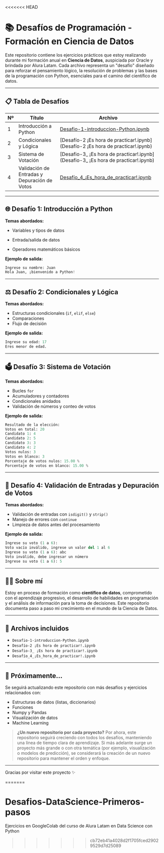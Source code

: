 <<<<<<< HEAD

# 📚 Desafíos de Programación - Formación en Ciencia de Datos

Este repositorio contiene los ejercicios prácticos que estoy realizando durante mi formación anual en **Ciencia de Datos**, auspiciada por Oracle y brindada por Alura Latam. Cada archivo representa un "desafío" diseñado para reforzar el pensamiento lógico, la resolución de problemas y las bases de la programación con Python, esenciales para el camino del científico de datos.

---

## 📋 Tabla de Desafíos

| Nº | Título                                   | Archivo                                                                 |
|----|------------------------------------------|-------------------------------------------------------------------------|
| 1  | Introducción a Python                    | [Desafio-1-introduccion-Python.ipynb](Desafio-1-introduccion-Python.ipynb) |
| 2  | Condicionales y Lógica                   | [Desafío-2 ¡Es hora de practicar!.ipynb](Desafío-2 ¡Es hora de practicar!.ipynb) |
| 3  | Sistema de Votación                      | [Desafio-3_ ¡Es hora de practicar!.ipynb](Desafio-3_ ¡Es hora de practicar!.ipynb) |
| 4  | Validación de Entradas y Depuración de Votos | [Desafío_4_¡Es_hora_de_practicar!.ipynb](Desafío_4_¡Es_hora_de_practicar!.ipynb) |

---

## 🌐 Desafío 1: Introducción a Python

**Temas abordados:**
- Variables y tipos de datos

- Entrada/salida de datos
- Operadores matemáticos básicos

**Ejemplo de salida:**
```python
Ingrese su nombre: Juan
Hola Juan, ¡bienvenido a Python!
```

---

## ⚖️ Desafío 2: Condicionales y Lógica

**Temas abordados:**
- Estructuras condicionales (`if`, `elif`, `else`)
- Comparaciones
- Flujo de decisión

**Ejemplo de salida:**
```python
Ingrese su edad: 17
Eres menor de edad.
```

---

## 🗳️ Desafío 3: Sistema de Votación

**Temas abordados:**
- Bucles `for`
- Acumuladores y contadores
- Condicionales anidados
- Validación de números y conteo de votos

**Ejemplo de salida:**
```python
Resultado de la elección:
Votos en total: 20
Candidato 1: 4
Candidato 2: 5
Candidato 3: 3
Candidato 4: 2
Votos nulos: 3
Votos en blanco: 3
Porcentaje de votos nulos: 15.00 %
Porcentaje de votos en blanco: 15.00 %
```

---

## 🧹 Desafío 4: Validación de Entradas y Depuración de Votos

**Temas abordados:**
- Validación de entradas con `isdigit()` y `strip()`
- Manejo de errores con `continue`
- Limpieza de datos antes del procesamiento

**Ejemplo de salida:**
```python
Ingrese su voto (1 a 6):    
Voto vacío inválido, ingrese un valor del 1 al 6
Ingrese su voto (1 a 6): abc
Voto inválido, debe ingresar un número
Ingrese su voto (1 a 6): 5
```

---

## 🧑‍💻 Sobre mí

Estoy en proceso de formación como **científico de datos**, comprometido con el aprendizaje progresivo, el desarrollo de habilidades en programación y el análisis de información para la toma de decisiones. Este repositorio documenta paso a paso mi crecimiento en el mundo de la Ciencia de Datos.

---

## 📂 Archivos incluidos

- `Desafio-1-introduccion-Python.ipynb`
- `Desafío-2 ¡Es hora de practicar!.ipynb`
- `Desafio-3_ ¡Es hora de practicar!.ipynb`
- `Desafío_4_¡Es_hora_de_practicar!.ipynb`

---

## 🔧 Próximamente...

Se seguirá actualizando este repositorio con más desafíos y ejercicios relacionados con:
- Estructuras de datos (listas, diccionarios)
- Funciones
- Numpy y Pandas
- Visualización de datos
- Machine Learning

> **¿Un nuevo repositorio por cada proyecto?** Por ahora, este repositorio seguirá creciendo con todos los desafíos, manteniendo una línea de tiempo clara de aprendizaje. Si más adelante surge un proyecto más grande o con otra temática (por ejemplo, visualización o modelos de predicción), se considerará la creación de un nuevo repositorio para mantener el orden y enfoque.

---

Gracias por visitar este proyecto ✨

=======
# Desafios-DataScience-Primeros-pasos
Ejercicios en GoogleColab del curso de Alura Latam en Data Science con Python
>>>>>>> cb72eb41a4028d2f1705fced29029529d7d25089